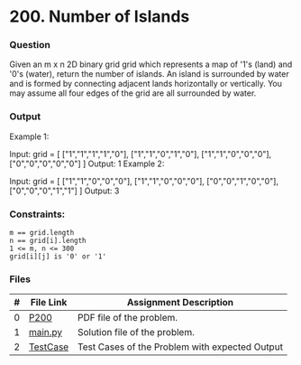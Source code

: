 # 200. Number of Islands
### Question
Given an m x n 2D binary grid grid which represents a map of '1's (land) and '0's (water), return the number of islands.
An island is surrounded by water and is formed by connecting adjacent lands horizontally or vertically. You may assume all four edges of the grid are all surrounded by water.

### Output
Example 1:

Input: grid = [
  ["1","1","1","1","0"],
  ["1","1","0","1","0"],
  ["1","1","0","0","0"],
  ["0","0","0","0","0"]
]
Output: 1
Example 2:

Input: grid = [
  ["1","1","0","0","0"],
  ["1","1","0","0","0"],
  ["0","0","1","0","0"],
  ["0","0","0","1","1"]
]
Output: 3

### Constraints:
```
m == grid.length
n == grid[i].length
1 <= m, n <= 300
grid[i][j] is '0' or '1'
```

### Files

|  #  | File Link | Assignment Description |
| :-: | ----------- | ---------------------- |
|  0  | [P200](https://github.com/Sudhir0228/4883-Programming_Techniques_Ray/blob/main/Assignments/Leetcode/A08/P200)     | PDF file of the problem.          |
|  1  | [main.py](https://github.com/Sudhir0228/4883-Programming_Techniques_Ray/blob/main/Assignments/Leetcode/A08/main.py)     | Solution file of the problem.          |
|  2  | [TestCase](https://github.com/Sudhir0228/4883-Programming_Techniques_Ray/blob/main/Assignments/Leetcode/A08/TestCase)     | Test Cases of the Problem with expected Output          |





